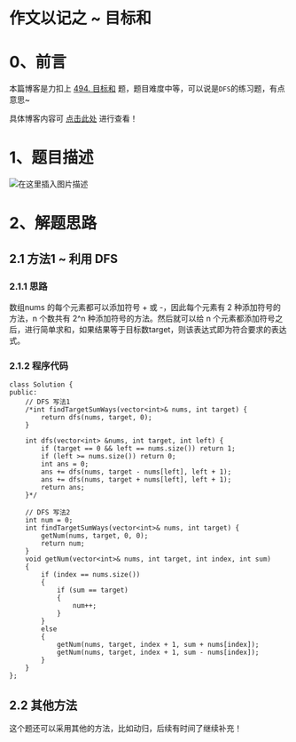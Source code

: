作文以记之 ~ 目标和
=
# 0、前言
本篇博客是力扣上 [494. 目标和](https://leetcode-cn.com/problems/target-sum/) 题，题目难度中等，可以说是`DFS`的练习题，有点意思~

具体博客内容可 [点击此处](https://blog.csdn.net/m0_51961114/article/details/124317987) 进行查看！

# 1、题目描述
![在这里插入图片描述](https://img-blog.csdnimg.cn/5d4215594051439284f5a743260263c4.png?x-oss-process=image/watermark,type_d3F5LXplbmhlaQ,shadow_50,text_Q1NETiBA5bCP5by6fg==,size_20,color_FFFFFF,t_70,g_se,x_16)
 
# 2、解题思路
## 2.1 方法1 ~ 利用 DFS
### 2.1.1 思路
数组nums 的每个元素都可以添加符号 + 或 -，因此每个元素有 2 种添加符号的方法，n 个数共有 2^n   种添加符号的方法。然后就可以给 n 个元素都添加符号之后，进行简单求和，如果结果等于目标数target，则该表达式即为符合要求的表达式。
### 2.1.2 程序代码


	class Solution {
	public:
		// DFS 写法1
		/*int findTargetSumWays(vector<int>& nums, int target) {
			return dfs(nums, target, 0);
		}
	
		int dfs(vector<int> &nums, int target, int left) {
			if (target == 0 && left == nums.size()) return 1;
			if (left >= nums.size()) return 0;
			int ans = 0;
			ans += dfs(nums, target - nums[left], left + 1);
			ans += dfs(nums, target + nums[left], left + 1);
			return ans;
		}*/
	
		// DFS 写法2
		int num = 0;
		int findTargetSumWays(vector<int>& nums, int target) {
			getNum(nums, target, 0, 0);
			return num;
		}
		void getNum(vector<int>& nums, int target, int index, int sum)
		{
			if (index == nums.size())
			{
				if (sum == target)
				{
					num++;
				}
			}
			else
			{
				getNum(nums, target, index + 1, sum + nums[index]);
				getNum(nums, target, index + 1, sum - nums[index]);
			}
		}
	};

## 2.2 其他方法
这个题还可以采用其他的方法，比如动归，后续有时间了继续补充！
